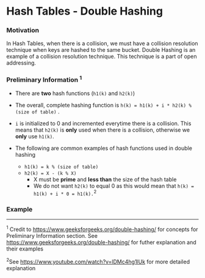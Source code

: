 # Hash Tables - Double Hashing

### Motivation

In Hash Tables, when there is a collision, we must have a collision resolution technique when keys are hashed to the same bucket. Double Hashing is an example of a collision resolution technique. This technique is a part of open addressing.

### Preliminary Information <sup>1</sup>

* There are **two** hash functions (`h1(k)` and `h2(k)`)

* The overall, complete hashing function is `h(k) = h1(k) + i * h2(k) % (size of table)` .

* `i` is initialized to 0 and incremented everytime there is a collision. This means that `h2(k)` is **only** used when there is a collision, otherwise we **only** use `h1(k)`. 

* The following are common examples of hash functions used in double hashing

  * `h1(k) = k % (size of table)`
  * `h2(k) = X - (k % X)`
    * X must be **prime** and **less than** the size of the hash table
    * We do not want `h2(k)` to equal 0 as this would mean that `h(k) = h1(k) + i * 0 = h1(k).`<sup>2</sup>

  

### Example



<hr> 

<sup>1</sup> Credit to https://www.geeksforgeeks.org/double-hashing/ for concepts for Preliminary Information section. See https://www.geeksforgeeks.org/double-hashing/ for futher explanation and their examples

<sup>2</sup>See https://www.youtube.com/watch?v=lDMc4hg1lUk for more detailed explanation











